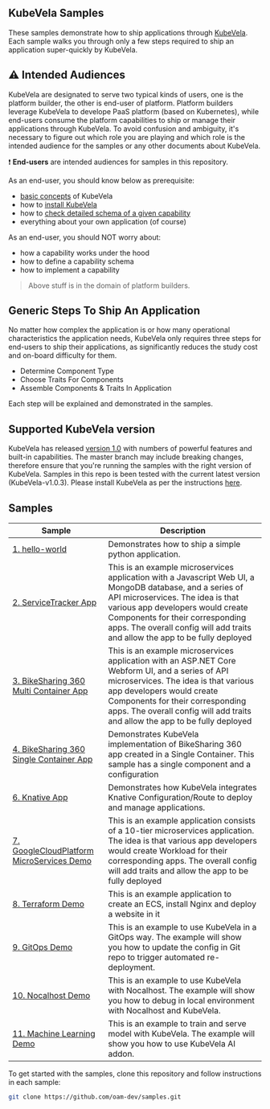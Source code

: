 ## KubeVela Samples

These samples demonstrate how to ship applications through
[KubeVela](https://kubevela.io).
Each sample walks you through only a few steps required to ship an application
super-quickly by KubeVela.

## :warning: Intended Audiences

KubeVela are designated to serve two typical kinds of users, one is the platform
builder, the other is end-user of platform.
Platform builders leverage KubeVela to develope PaaS platform (based on
Kubernetes), while end-users consume the platform capabilities to ship or
manage their applications through KubeVela.
To avoid confusion and ambiguity, it's necessary to figure out which role you
are playing and which role is the intended audience for the samples or any
other documents about KubeVela.

:exclamation: **End-users** are intended audiences for samples in this repository.

As an end-user, you should know below as prerequisite:
- [basic concepts](https://kubevela.io/docs/) of KubeVela
- how to [install KubeVela](https://kubevela.io/docs/install/)
- how to [check detailed schema of a given capability](https://kubevela.io/docs/developers/references/README)
- everything about your own application (of course)

As an end-user, you should NOT worry about:
- how a capability works under the hood
- how to define a capability schema
- how to implement a capability

> Above stuff is in the domain of platform builders.

## Generic Steps To Ship An Application

No matter how complex the application is or how many operational characteristics
the application needs, KubeVela only requires three steps for end-users to ship
their applications, as significantly reduces the study cost and on-board
difficulty for them.

- Determine Component Type
- Choose Traits For Components
- Assemble Components & Traits In Application

Each step will be explained and demonstrated in the samples.

## Supported KubeVela version

KubeVela has released [version
1.0](https://github.com/oam-dev/kubevela/releases) with numbers of powerful
features and built-in capabilities.
The master branch may include breaking changes, therefore ensure that you're
running the samples with the right version of KubeVela. 
Samples in this repo is been tested with the current latest version (KubeVela-v1.0.3). 
Please install KubeVela as per the instructions [here](https://kubevela.io/docs/install).

## Samples

| Sample                   | Description                                                                                                                                                                                    |
|--------------------------|------------------------------------------------------------------------------------------------------------------------------------------------------------------------------------------------|
| [1. hello-world](./1.Helloworld)            | Demonstrates how to ship a simple python application.                                                                                                      |
| [2. ServiceTracker App](./2.ServiceTracker_App)       | This is an example microservices application with a Javascript Web UI, a MongoDB database, and a series of API microservices. The idea is that various app developers would create Components for their corresponding apps. The overall config will add traits and allow the app to be fully deployed                                                                                              |
| [3. BikeSharing 360 Multi Container App](./3.BikeSharing360_MultiContainer_App) | This is an example microservices application with an ASP.NET Core Webform UI,  and a series of API microservices. The idea is that various app developers would create Components for their corresponding apps. The overall config will add traits and allow the app to be fully deployed |
| [4. BikeSharing 360 Single Container App](./4.BikeSharing360_SingleContainer_App) | Demonstrates KubeVela implementation of BikeSharing 360 app created in a Single Container. This sample has a single component and a configuration |
| [6. Knative App](./6.Knative_App) | Demonstrates how KubeVela integrates Knative Configuration/Route to deploy and manage applications. |
| [7. GoogleCloudPlatform MicroServices Demo](./7.GoogleCloudPlatform_MicroServices_Demo) | This is an example application consists of a 10-tier microservices application. The idea is that various app developers would create Workload for their corresponding apps. The overall config will add traits and allow the app to be fully deployed|
| [8. Terraform Demo](./8.Terraform_DEMO) | This is an example application to create an ECS, install Nginx and deploy a website in it |
| [9. GitOps Demo](./9.GitOps_Demo) | This is an example to use KubeVela in a GitOps way. The example will show you how to update the config in Git repo to trigger automated re-deployment. |
| [10. Nocalhost Demo](./10.Nocalhost_Demo) | This is an example to use KubeVela with Nocalhost. The example will show you how to debug in local environment with Nocalhost and KubeVela. |
| [11. Machine Learning Demo](./11.Machine_Learning_Demo) | This is an example to train and serve model with KubeVela. The example will show you how to use KubeVela AI addon. |

To get started with the samples, clone this repository and follow instructions in each sample:
```bash
git clone https://github.com/oam-dev/samples.git
```
